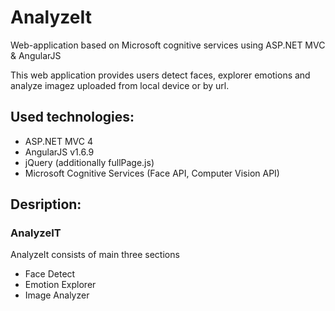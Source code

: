# AnalyzeIt
Web-application based on Microsoft cognitive services using ASP.NET MVC &amp; AngularJS

This web application provides users detect faces, explorer emotions and analyze imagez uploaded from local device or by url.

## Used technologies:
- ASP.NET MVC 4
- AngularJS v1.6.9
- jQuery (additionally fullPage.js)
- Microsoft Cognitive Services (Face API, Computer Vision API)

## Desription:

### AnalyzeIT
AnalyzeIt consists of main three sections
- Face Detect
- Emotion Explorer
- Image Analyzer
